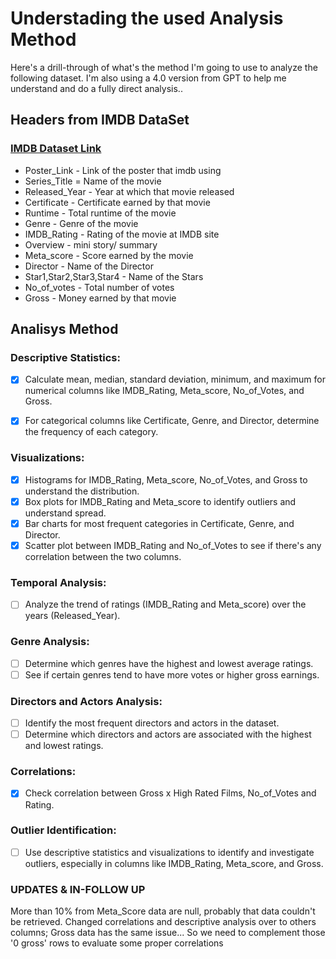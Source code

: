# Understading the used Analysis Method

Here's a drill-through of what's the method I'm going to use to analyze the following dataset. I'm also using a 4.0 version from GPT to help me understand and do a fully direct analysis.. 

## Headers from IMDB DataSet

### [IMDB Dataset Link](https://www.kaggle.com/datasets/harshitshankhdhar/imdb-dataset-of-top-1000-movies-and-tv-shows?resource=download)

* Poster_Link - Link of the poster that imdb using
* Series_Title = Name of the movie
* Released_Year - Year at which that movie released
* Certificate - Certificate earned by that movie
* Runtime - Total runtime of the movie
* Genre - Genre of the movie
* IMDB_Rating - Rating of the movie at IMDB site
* Overview - mini story/ summary
* Meta_score - Score earned by the movie
* Director - Name of the Director
* Star1,Star2,Star3,Star4 - Name of the Stars
* No_of_votes - Total number of votes
* Gross - Money earned by that movie

## Analisys Method

### Descriptive Statistics:

- [x] Calculate mean, median, standard deviation, minimum, and maximum for numerical columns like IMDB_Rating, Meta_score, No_of_Votes, and Gross.
- [x] For categorical columns like Certificate, Genre, and Director, determine the frequency of each category.


### Visualizations:

- [x] Histograms for IMDB_Rating, Meta_score, No_of_Votes, and Gross to understand the distribution.
- [x] Box plots for IMDB_Rating and Meta_score to identify outliers and understand spread.
- [x] Bar charts for most frequent categories in Certificate, Genre, and Director.
- [x] Scatter plot between IMDB_Rating and No_of_Votes to see if there's any correlation between the two columns.

### Temporal Analysis:

- [ ] Analyze the trend of ratings (IMDB_Rating and Meta_score) over the years (Released_Year).

### Genre Analysis:

- [ ] Determine which genres have the highest and lowest average ratings.
- [ ] See if certain genres tend to have more votes or higher gross earnings.

### Directors and Actors Analysis:

- [ ] Identify the most frequent directors and actors in the dataset.
- [ ] Determine which directors and actors are associated with the highest and lowest ratings.

### Correlations:

- [x] Check correlation between Gross x High Rated Films, No_of_Votes and Rating.

### Outlier Identification:
- [ ] Use descriptive statistics and visualizations to identify and investigate outliers, especially in columns like IMDB_Rating, Meta_score, and Gross.

### UPDATES & IN-FOLLOW UP

More than 10% from Meta_Score data are null, probably that data couldn't be retrieved. Changed correlations and descriptive analysis over to others columns;
Gross data has the same issue... So we need to complement those '0 gross' rows to evaluate some proper correlations

